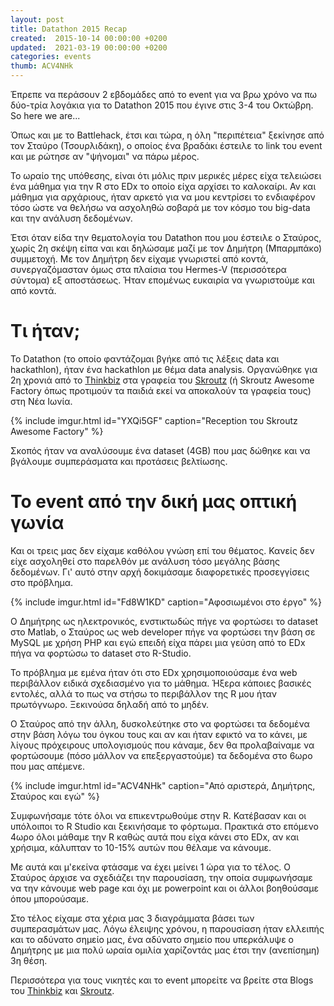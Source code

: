 ```yaml
---
layout: post
title: Datathon 2015 Recap
created:  2015-10-14 00:00:00 +0200
updated:  2021-03-19 00:00:00 +0200
categories: events
thumb: ACV4NHk
---
```


Έπρεπε να περάσουν 2 εβδομάδες από το event για να βρω χρόνο να πω δύο-τρία
λογάκια για το Datathon 2015 που έγινε στις 3-4 του Οκτώβρη. So here we are...

Όπως και με το Battlehack, έτσι και τώρα, η όλη "περιπέτεια" ξεκίνησε από τον 
Σταύρο (Τσουρλιδάκη), ο οποίος ένα βραδάκι έστειλε το link του event και με 
ρώτησε αν "ψήνομαι" να πάρω μέρος.

Το ωραίο της υπόθεσης, είναι ότι μόλις πριν μερικές μέρες είχα τελειώσει ένα
μάθημα για την R στο EDx το οποίο είχα αρχίσει το καλοκαίρι. Αν και μάθημα για
αρχάριους, ήταν αρκετό για να μου κεντρίσει το ενδιαφέρον τόσο ώστε να θελήσω να
ασχοληθώ σοβαρά με τον κόσμο του big-data και την ανάλυση δεδομένων.

Έτσι όταν είδα την θεματολογία του Datathon που μου έστειλε ο Σταύρος, χωρίς 2η
σκέψη είπα ναι και δηλώσαμε μαζί με τον Δημήτρη (Μπαρμπάκο) συμμετοχή. Με τον
Δημήτρη δεν είχαμε γνωριστεί από κοντά, συνεργαζόμασταν όμως στα πλαίσια του
Hermes-V (περισσότερα σύντομα) εξ αποστάσεως. Ήταν επομένως ευκαιρία να
γνωριστούμε και από κοντά.

# Τι ήταν;

Το Datathon (το οποίο φαντάζομαι βγήκε από τις λέξεις data και hackathlon),
ήταν ένα hackathlon με θέμα data analysis. Οργανώθηκε για 2η χρονιά από το
[Thinkbiz](http://thinkbiz.gr/about/) στα γραφεία του
[Skroutz](http://www.skroutz.gr/blog/team) (ή Skroutz Awesome Factory όπως 
προτιμούν τα παιδιά εκεί να αποκαλούν τα γραφεία τους) στη Νέα Ιωνία.

{% include imgur.html id="YXQi5GF" caption="Reception του Skroutz Awesome Factory" %}

Σκοπός ήταν να αναλύσουμε ένα dataset (4GB) που μας δώθηκε και να βγάλουμε
συμπεράσματα και προτάσεις βελτίωσης.

# To event από την δική μας οπτική γωνία

Και οι τρεις μας δεν είχαμε καθόλου γνώση επί του θέματος. Κανείς δεν είχε
ασχοληθεί στο παρελθόν με ανάλυση τόσο μεγάλης βάσης δεδομένων. Γι' αυτό στην
αρχή δοκιμάσαμε διαφορετικές προσεγγίσεις στο πρόβλημα.

{% include imgur.html id="Fd8W1KD" caption="Αφοσιωμένοι στο έργο" %}

Ο Δημήτρης ως ηλεκτρονικός, ενστικτωδώς πήγε να φορτώσει το dataset στο Matlab,
ο Σταύρος ως web developer πήγε να φορτώσει την βάση σε MySQL με χρήση PHP και
εγώ επειδή είχα πάρει μια γεύση από το EDx πήγα να φορτώσω το dataset στο
R-Studio.

Το πρόβλημα με εμένα ήταν ότι στο EDx χρησιμοποιούσαμε ένα web περιβάλλον ειδικά
σχεδιασμένο για το μάθημα. Ήξερα κάποιες βασικές εντολές, αλλά το πως να στήσω
το περιβάλλον της R μου ήταν πρωτόγνωρο. Ξεκινούσα δηλαδή από το μηδέν.

Ο Σταύρος από την άλλη, δυσκολεύτηκε στο να φορτώσει τα δεδομένα στην βάση λόγω
του όγκου τους και αν και ήταν εφικτό να το κάνει, με λίγους πρόχειρους
υπολογισμούς που κάναμε, δεν θα προλαβαίναμε να φορτώσουμε (πόσο μάλλον να
επεξεργαστούμε) τα δεδομένα στο 6ωρο που μας απέμενε.

{% include imgur.html id="ACV4NHk" caption="Από αριστερά, Δημήτρης, Σταύρος και εγώ" %}

Συμφωνήσαμε τότε όλοι να επικεντρωθούμε στην R. Κατέβασαν και οι υπόλοιποι το R
Studio και ξεκινήσαμε το φόρτωμα. Πρακτικά στο επόμενο 4ωρο όλοι μάθαμε την R
καθώς αυτά που είχα κάνει στο EDx, αν και χρήσιμα, κάλυπταν το 10-15% αυτών που
θέλαμε να κάνουμε.

Με αυτά και μ'εκείνα φτάσαμε να έχει μείνει 1 ώρα για το τέλος. Ο Σταύρος άρχισε
να σχεδιάζει την παρουσίαση, την οποία συμφωνήσαμε να την κάνουμε web page και
όχι με powerpoint και οι άλλοι βοηθούσαμε όπου μπορούσαμε.

Στο τέλος είχαμε στα χέρια μας 3 διαγράμματα βάσει των συμπερασμάτων μας. Λόγω
έλειψης χρόνου, η παρουσίαση ήταν ελλειπής και το αδύνατο σημείο μας, ένα
αδύνατο σημείο που υπερκάλυψε ο Δημήτρης με μια πολύ ωραία ομιλία χαρίζοντάς μας
έτσι την (ανεπίσημη) 3η θέση.

Περισσότερα για τους νικητές και το event μπορείτε να βρείτε στα Blogs του
[Thinkbiz](http://thinkbiz.gr/en/datathon2015-event/) και 
[Skroutz](https://www.skroutz.gr/blog/posts/356-datathon-2015-to-skroutz-gemizei-dimiourgikotita-kai-pathos-gia-ta-dedomena).